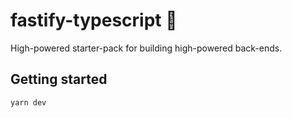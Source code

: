# fastify-typescript 🚀

High-powered starter-pack for building high-powered back-ends.

## Getting started

```yarn dev```